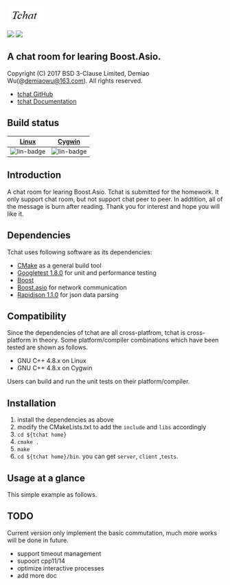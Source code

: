 ![](doc/logo/tchat.png)

![](https://img.shields.io/circleci/project/github/RedSparr0w/node-csgo-parser.svg)
![](https://img.shields.io/pypi/l/Django.svg)

## A chat room for learing Boost.Asio.

Copyright (C) 2017 BSD 3-Clause Limited, Demiao Wu(@demiaowu@163.com). All rights reserved.

* [tchat GitHub](https://github.com/demiaowu/tchat)
* [tchat Documentation](doc)

## Build status

| [Linux][lin-link] | [Cygwin][win-link]  |
| :---------------: | :-----------------: |
| ![lin-badge]      |   ![lin-badge]      |

[lin-badge]: https://travis-ci.org/miloyip/rapidjson.png?branch=master "Travis build status"
[lin-link]:  https://travis-ci.org/miloyip/rapidjson "Travis build status"
[win-badge]: https://ci.appveyor.com/api/projects/status/u658dcuwxo14a8m9/branch/master "AppVeyor build status"
[win-link]:  https://ci.appveyor.com/project/miloyip/rapidjson/branch/master "AppVeyor build status"


## Introduction

A chat room for learing Boost.Asio. Tchat is submitted for the homework. It only support chat room, but not support chat peer to peer. In addtition, all of the message is burn after reading. Thank you for interest and hope you will like it.


## Dependencies
Tchat uses following software as its dependencies:
* [CMake](https://cmake.org/) as a general build tool
* [Googletest 1.8.0](https://github.com/google/googletest) for unit and performance testing
* [Boost](http://www.boost.org/)
* [Boost.asio](http://think-async.com/) for network communication
* [Rapidjson 1.1.0](https://github.com/miloyip/rapidjson) for json data parsing

## Compatibility

Since the dependencies of tchat are all cross-platfrom, tchat is cross-platform in theory. Some platform/compiler combinations which have been tested are shown as follows.
* GNU C++ 4.8.x on Linux
* GNU C++ 4.8.x on Cygwin

Users can build and run the unit tests on their platform/compiler.

## Installation

1. install the dependencies as above
2. modify the CMakeLists.txt to add the `include` and `libs` accordingly
3. `cd ${tchat home}`
4. `cmake .`
5. `make`
6. `cd ${tchat home}/bin`. you can get `server`, `client` ,`tests`.

## Usage at a glance

This simple example as follows.

## TODO

Current version only implement the basic commutation, much more works will be done in future.
* support timeout management
* supoort cpp11/14
* optimize interactive processes
* add more doc
